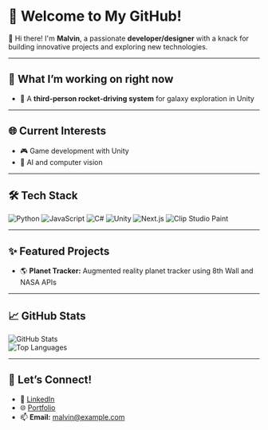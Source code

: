 # 👋 Welcome to My GitHub!  

🌟 Hi there! I'm **Malvin**, a passionate **developer/designer** with a knack for building innovative projects and exploring new technologies.  

---

## 🔭 **What I’m working on right now**  
- 🚀 A **third-person rocket-driving system** for galaxy exploration in Unity   

---

## 🌐 **Current Interests**  
- 🎮 Game development with Unity  
- 🌟 AI and computer vision  

---

## 🛠️ **Tech Stack**
![Python](https://img.shields.io/badge/Code-Python-3776AB?style=for-the-badge&logo=python&logoColor=white)
![JavaScript](https://img.shields.io/badge/Code-JavaScript-F7DF1E?style=for-the-badge&logo=javascript&logoColor=black)
![C#](https://img.shields.io/badge/Code-C%23-239120?style=for-the-badge&logo=c-sharp&logoColor=white)
![Unity](https://img.shields.io/badge/Framework-Unity-000000?style=for-the-badge&logo=unity&logoColor=white)
![Next.js](https://img.shields.io/badge/Framework-Next.js-000000?style=for-the-badge&logo=next.js&logoColor=white)
![Clip Studio Paint](https://img.shields.io/badge/Design-ClipStudioPaint-FF4100?style=for-the-badge&logo=clip-studio-paint&logoColor=white)

---

## ✨ **Featured Projects**
- 🌎 **Planet Tracker:** Augmented reality planet tracker using 8th Wall and NASA APIs  

---

## 📈 **GitHub Stats**
![GitHub Stats](https://github-readme-stats.vercel.app/api?username=malvinlh&show_icons=true&theme=tokyonight)  
![Top Languages](https://github-readme-stats.vercel.app/api/top-langs/?username=malvinlh&layout=compact&theme=tokyonight)

---

## 🌟 **Let’s Connect!**
- 💼 [LinkedIn](https://www.linkedin.com/in/malvinlh)  
- 🌐 [Portfolio](https://yourportfolio.com)  
- 📫 **Email:** [malvin@example.com](mailto:malvin@example.com)  

